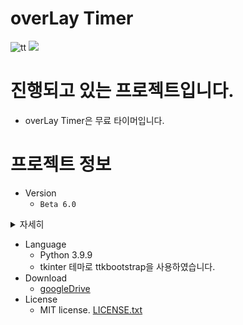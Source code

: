# overLay Timer


![tt](https://user-images.githubusercontent.com/59546443/153306184-a8258377-89d0-4c67-9063-a5eb676f53e8.gif)
<img src="https://img.shields.io/badge/Python-3766AB?style=flat-square&logo=Python&logoColor=white"/></a>




# 진행되고 있는 프로젝트입니다.
 * overLay Timer은 무료 타이머입니다.

# **프로젝트 정보**
  * Version
    - `Beta 6.0`
<details>
    <summary>자세히</summary>
  
```
[Beta 1.0.0]
1. 오버레이 타이머 프로젝트 시작
2. 베타 버전 빌드
```
```
[Beta 1.0.1]
1. 초 대신 분이 감소되던 문제 해결
2. 다른창이 활성화 되면 최상위가 해제되도록 수정
```
```
[Beta 1.0.2]
1. 현재시간 표시 기능추가
2. 타이머 폰트 색 변경 기능추가
```
```  
[Beta 1.0.3]
1. 현재시간 표시위치를 하단에서 상단으로 변경
2. 현재시간 표시가 하단에 고정되던점 수정
3. 가끔 오버레이가 최상위가 되던점 수정
```
```
[Beta 1.0.4]
1. 팅패치 정보 확인기능추가
```
```
[Beta 1.0.5]
1. bootstrap 테마 적용
```
```
[Beta 1.0.6]
1. 폼이 투명화가 안되던 점 수정
2. 폰트 문제 해결
```
```
[Beta 1.0.7]
1. 투명도 조절 추가
2. 볼륨 조절 추가
3. 핫키 버튼 추가
4. 저장 / 불러오기 추가
```
```
[Beta 1.0.8]
1. 볼륨 테스트 버튼 추가
2. 볼륨 조절 기능추가
```
```
[Beta 1.0.9]
1. 볼륨 조절 기능추가
```
```
[Beta 1.1.0]
1. exit() → sys.exit() 변경
2. 관리자체크 코드 수정
```
```
[Beta 1.1.1]
1. 파일을 불러왔을때 투명도 / 볼륨이 변경이 안되던점 수정
```
```
[Beta 1.1.2]
1. 파일을 불러와도 분 / 초가 초기화가 안되던점 수정
```
```
[Beta 1.1.3]
1. 파일을 못 읽던 점 수정
2. 소스 오픈 및 배포 시작
```
</details>

  * Language
    - Python 3.9.9
    - tkinter 테마로 ttkbootstrap을 사용하였습니다.
  * Download
    - [googleDrive]
  * License
    - MIT license. [LICENSE.txt]

[googleDrive]:https://drive.google.com/drive/folders/1NHlR-pyA9FPpRFi7TmNUfVwtuYGmWg-s?usp=sharing
[LICENSE.txt]:https://github.com/appapixie/overLay-Timer/blob/main/LICENSE


